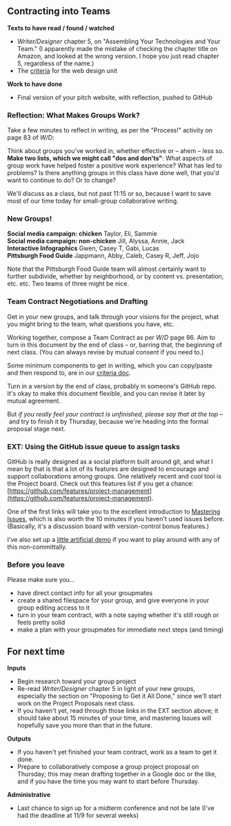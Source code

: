 ## Contracting into Teams

**Texts to have read / found / watched** 

* *Writer/Designer* chapter 5, on "Assembling Your Technologies and Your Team." (I apparently made the mistake of checking the chapter title on Amazon, and looked at the wrong version. I hope you just read chapter 5, regardless of the name.)
* The [criteria](http://bit.ly/cdm2017fall) for the web design unit

**Work to have done**

* Final version of your pitch website, with reflection, pushed to GitHub


<!--
[toc tag="h2" title="Plan for the Day"]
-->



### Reflection: What Makes Groups Work?
Take a few minutes to reflect in writing, as per the "Process!" activity on page 83 of *W/D*:

<div class="alert alert-success">
Think about groups you've worked in, whether effective or – ahem – less so. <strong>Make two lists, which we might call "dos and don'ts"</strong>: What aspects of group work have helped foster a positive work experience? What has led to problems? Is there anything groups in this class have done well, that you'd want to continue to do? Or to change?
</div>

We'll discuss as a class, but not past 11:15 or so, because I want to save most of our time today for small-group collaborative writing.


### New Groups!

<div class="cols-2">
<div id="team-chicken" class="alert alert-white">
<strong>Social media campaign: chicken</strong>
Taylor, Eli, Sammie
</div>
<div id="team-instagram" class="alert alert-white">
<strong>Social media campaign: non-chicken</strong>
Jill, Alyssa, Annie, Jack
</div>
<div id="team-datavis" class="alert alert-white">
<strong>Interactive Infographics</strong>
Gwen, Casey T, Gabi, Lucas
</div>
<div id="team-foodie" class="alert alert-white">
<strong>Pittsburgh Food Guide</strong>
Jappmann, Abby, Caleb, Casey R, Jeff, Jojo
</div>
</div>

Note that the Pittsburgh Food Guide team will almost certainly want to further subdivide, whether by neighborhood, or by content vs. presentation, etc. etc. Two teams of three might be nice.

### Team Contract Negotiations and Drafting
Get in your new groups, and talk through your visions for the project, what you might bring to the team, what questions you have, etc. 

<div class="alert alert-success">
Working together, compose a Team Contract as per <em>W/D</em> page 86. Aim to turn in this document by the end of class – or, barring that, the beginning of next class. (You can always revise by mutual consent if you need to.)

Some minimum components to get in writing, which you can copy/paste and then respond to, are in our <a href="http://bit.ly/cdm2017fall">criteria doc</a>.
</div>

Turn in a version by the end of class, probably in someone's GitHub repo. It's okay to make this document flexible, and you can revise it later by mutual agreement. 

But *if you really feel your contract is unfinished, please say that at the top* – and try to finish it by Thursday, because we're heading into the formal proposal stage next.

### EXT: Using the GitHub issue queue to assign tasks

<!-- Remember from way back in the beginning of the semester, when we learned about Version Control Systems and why git is worth knowing? A big part of that was collaboration. -->

GitHub is really designed as a social platform built around git, and what I mean by that is that a lot of its features are designed to encourage and support collaborations among groups. One relatively recent and cool tool is the Project board. Check out this features list if you get a chance: [https://github.com/features/project-management](https://github.com/features/project-management). 

One of the first links will take you to the excellent introduction to [Mastering Issues](https://guides.github.com/features/issues/), which is also worth the 10 minutes if you haven't used issues before. (Basically, it's a discussion board with version-control bonus features.)

I've also set up a [little artificial demo](https://github.com/benmiller314/cdm-demo2/projects/1) if you want to play around with any of this non-committally.


### Before you leave

Please make sure you...

* have direct contact info for all your groupmates
* create a shared filespace for your group, and give everyone in your group editing access to it
* turn in your team contract, with a note saying whether it's still rough or feels pretty solid
* make a plan with your groupmates for immediate next steps (and timing)

## For next time

**Inputs**

* Begin research toward your group project
* Re-read *Writer/Designer* chapter 5 in light of your new groups, especially the section on "Proposing to Get it All Done," since we'll start work on the Project Proposals next class.
* If you haven't yet, read through those links in the EXT section above; it should take about 15 minutes of your time, and mastering Issues will hopefully save you more than that in the future.

**Outputs**

* If you haven't yet finished your team contract, work as a team to get it done. 
* Prepare to collaboratively compose a group project proposal on Thursday; this may mean drafting together in a Google doc or the like, and if you have the time you may want to start before Thursday.

**Administrative**

* Last chance to sign up for a midterm conference and not be late (I've had the deadline at 11/9 for several weeks)
